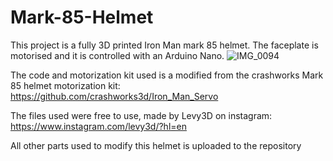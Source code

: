 # Mark-85-Helmet
This project is a fully 3D printed Iron Man mark 85 helmet. The faceplate is motorised and it is controlled with an Arduino Nano.
![IMG_0094](https://user-images.githubusercontent.com/108614845/186360509-30626f0b-a613-41d8-bd32-c895b51b23d0.JPG)

The code and motorization kit used is a modified from the crashworks Mark 85 helmet motorization kit:
https://github.com/crashworks3d/Iron_Man_Servo


The files used were free to use, made by Levy3D on instagram: 
https://www.instagram.com/levy3d/?hl=en

All other parts used to modify this helmet is uploaded to the repository

